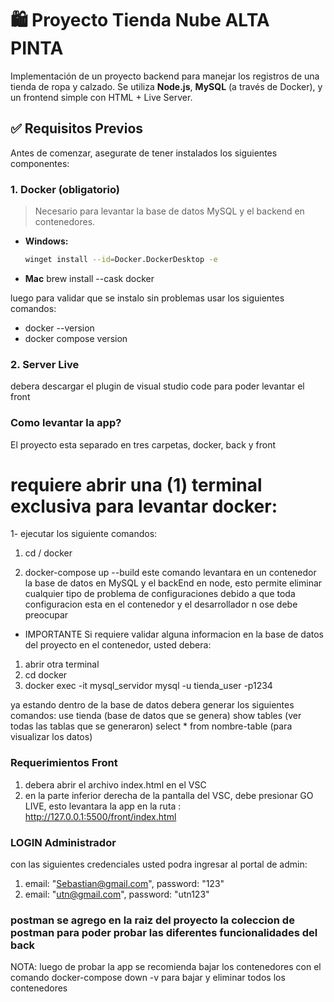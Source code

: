 # 🛍️ Proyecto Tienda Nube ALTA PINTA

Implementación de un proyecto backend para manejar los registros de una tienda de ropa y calzado. Se utiliza **Node.js**, **MySQL** (a través de Docker), y un frontend simple con HTML + Live Server.

## ✅ Requisitos Previos

Antes de comenzar, asegurate de tener instalados los siguientes componentes:

### 1. Docker (obligatorio)

> Necesario para levantar la base de datos MySQL y el backend en contenedores.

- **Windows:**
  ```bash
  winget install --id=Docker.DockerDesktop -e

-  **Mac**
    brew install --cask docker

luego para validar que se instalo sin problemas usar los siguientes comandos:
* docker --version
* docker compose version

### 2. Server Live
debera descargar el plugin de visual studio code para poder levantar el front 


### Como levantar la app?

El proyecto esta separado en tres carpetas, docker, back y front


# requiere abrir una (1) terminal exclusiva para levantar docker:  

1- ejecutar los siguiente comandos:

1. cd / docker

2. docker-compose up --build 
        este comando levantara en un contenedor la base de datos en MySQL y el backEnd en node, esto permite eliminar cualquier tipo de problema de configuraciones
        debido a que toda configuracion esta en el contenedor y el desarrollador n ose debe preocupar

* IMPORTANTE Si requiere validar alguna informacion en la base de datos del proyecto en el contenedor, usted debera:
1. abrir otra terminal
2. cd docker
3. docker exec -it mysql_servidor mysql -u tienda_user -p1234


ya estando dentro de la base de datos debera generar los siguientes comandos:
    use tienda (base de datos que se genera)
    show tables (ver todas las tablas que se generaron)
    select * from nombre-table (para visualizar los datos)


### Requerimientos Front

1. debera abrir el archivo index.html en el VSC
2. en la parte inferior derecha de la pantalla del VSC, debe presionar GO LIVE, esto levantara la app en la ruta : http://127.0.0.1:5500/front/index.html

### LOGIN Administrador 
con las siguientes credenciales usted podra ingresar al portal de admin:
1. email: "Sebastian@gmail.com", password: "123"
2. email: "utn@gmail.com", password: "utn123" 

### postman se agrego en la raiz del proyecto la coleccion de postman para poder probar las diferentes funcionalidades del back 

NOTA: luego de probar la app se recomienda bajar los contenedores con el comando 
docker-compose down -v  para bajar y eliminar todos los contenedores